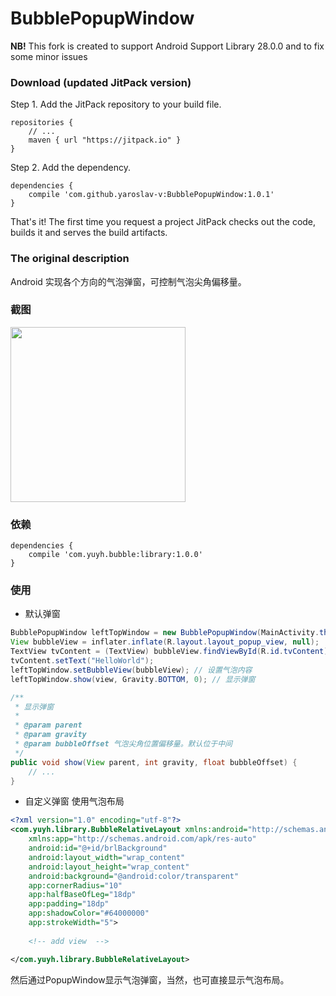 # BubblePopupWindow

**NB!** This fork is created to support Android Support Library 28.0.0 and to fix some minor issues

### Download (updated JitPack version)

Step 1. Add the JitPack repository to your build file.
```
repositories {
    // ...
    maven { url "https://jitpack.io" }
}
```

Step 2. Add the dependency.
```
dependencies {
    compile 'com.github.yaroslav-v:BubblePopupWindow:1.0.1'
}
```

That's it! The first time you request a project JitPack checks out the code, builds it and serves the build artifacts. 

### The original description
Android 实现各个方向的气泡弹窗，可控制气泡尖角偏移量。

### 截图
<img src="https://github.com/smuyyh/BubblePopupWindow/blob/master/screenshot/screen.png?raw=true" width=280/>

### 依赖
```
dependencies {
    compile 'com.yuyh.bubble:library:1.0.0'
}
```

### 使用
- 默认弹窗
```java
BubblePopupWindow leftTopWindow = new BubblePopupWindow(MainActivity.this);
View bubbleView = inflater.inflate(R.layout.layout_popup_view, null);
TextView tvContent = (TextView) bubbleView.findViewById(R.id.tvContent);
tvContent.setText("HelloWorld");
leftTopWindow.setBubbleView(bubbleView); // 设置气泡内容
leftTopWindow.show(view, Gravity.BOTTOM, 0); // 显示弹窗
```
```java
/**
 * 显示弹窗
 *
 * @param parent
 * @param gravity
 * @param bubbleOffset 气泡尖角位置偏移量。默认位于中间
 */
public void show(View parent, int gravity, float bubbleOffset) {
    // ...
}
```
- 自定义弹窗
使用气泡布局
```xml
<?xml version="1.0" encoding="utf-8"?>
<com.yuyh.library.BubbleRelativeLayout xmlns:android="http://schemas.android.com/apk/res/android"
    xmlns:app="http://schemas.android.com/apk/res-auto"
    android:id="@+id/brlBackground"
    android:layout_width="wrap_content"
    android:layout_height="wrap_content"
    android:background="@android:color/transparent"
    app:cornerRadius="10"
    app:halfBaseOfLeg="18dp"
    app:padding="18dp"
    app:shadowColor="#64000000"
    app:strokeWidth="5">
    
    <!-- add view  -->

</com.yuyh.library.BubbleRelativeLayout>
```
然后通过PopupWindow显示气泡弹窗，当然，也可直接显示气泡布局。
